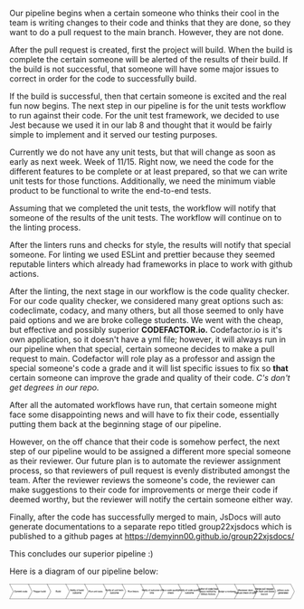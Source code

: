 Our pipeline begins when a certain someone who thinks their cool in the team is writing changes to their code and thinks that they are done, so they want to do a pull
request to the main branch. However, they are not done. 

After the pull request is created, first the project will build. When the build is complete the certain someone will be alerted of the results of their build. 
If the build is not successful, that someone will have some major issues to correct in order for the code to successfully build.

If the build is successful, then that certain someone is excited and the real fun now begins. 
The next step in our pipeline is for the unit tests workflow to run against their code. For the unit test framework, we decided to use Jest because we used it in
our lab 8 and thought that it would be fairly simple to implement and it served our testing purposes. 

Currently we do not have any unit tests, but that will change as soon as early as next week. Week of 11/15.
Right now, we need the code for the different features to be complete or at least prepared, so that we can write unit tests for those functions. Additionally, 
we need the minimum viable product to be functional to write the end-to-end tests.

Assuming that we completed the unit tests, the workflow will notify that someone of the results of the unit tests. The workflow will continue on to the linting 
process. 

After the linters runs and checks for style, the results will notify that special someone. For linting we used ESLint and prettier because they seemed
reputable linters which already had frameworks in place to work with github actions. 

After the linting, the next stage in our workflow is the code quality checker. For our code quality checker, we considered many great options such as:
codeclimate, codacy, and many others, but all those seemed to only have paid options and we are broke college students. We went with the cheap, but effective 
and possibly superior **CODEFACTOR.io.** Codefactor.io is it's own application, so it doesn't have a yml file; however, it will always run in our pipeline
when that special, certain someone decides to make a pull request to main. Codefactor will role play as a professor and assign the special someone's code 
a grade and it will list specific issues to fix so **that** certain someone can improve the grade and quality of their code. *C's don't get degrees in our repo.*

After all the automated workflows have run, that certain someone might face some disappointing news and will have to fix their code, essentially putting them back
at the beginning stage of our pipeline. 

However, on the off chance that their code is somehow perfect, the next step of our pipeline would to be assigned a different more special someone as their reviewer.
Our future plan is to automate the reviewer assignment process, so that reviewers of pull request is evenly distributed amongst the team. After the reviewer reviews
the someone's code, the reviewer can make suggestions to their code for improvements or merge their code if deemed worthy, but the reviewer will notify the certain 
someone either way. 

Finally, after the code has successfully merged to main, JsDocs will auto generate documentations to a separate repo titled group22xjsdocs which is published to a 
github pages at https://demyinn00.github.io/group22xjsdocs/

This concludes our superior pipeline :)

Here is a diagram of our pipeline below:

![This is an image of our diagram](phase1.drawio.png)

